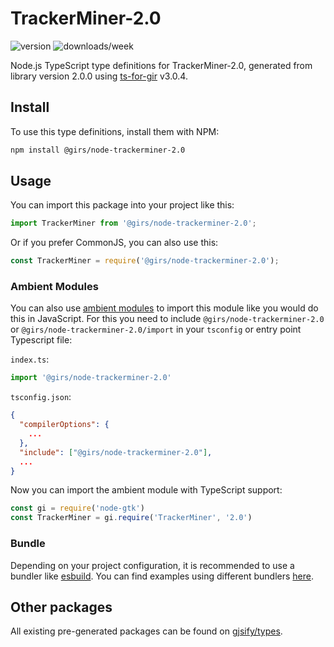 
# TrackerMiner-2.0

![version](https://img.shields.io/npm/v/@girs/node-trackerminer-2.0)
![downloads/week](https://img.shields.io/npm/dw/@girs/node-trackerminer-2.0)


Node.js TypeScript type definitions for TrackerMiner-2.0, generated from library version 2.0.0 using [ts-for-gir](https://github.com/gjsify/ts-for-gir) v3.0.4.


## Install

To use this type definitions, install them with NPM:
```bash
npm install @girs/node-trackerminer-2.0
```

## Usage

You can import this package into your project like this:
```ts
import TrackerMiner from '@girs/node-trackerminer-2.0';
```

Or if you prefer CommonJS, you can also use this:
```ts
const TrackerMiner = require('@girs/node-trackerminer-2.0');
```

### Ambient Modules

You can also use [ambient modules](https://github.com/gjsify/ts-for-gir/tree/main/packages/cli#ambient-modules) to import this module like you would do this in JavaScript.
For this you need to include `@girs/node-trackerminer-2.0` or `@girs/node-trackerminer-2.0/import` in your `tsconfig` or entry point Typescript file:

`index.ts`:
```ts
import '@girs/node-trackerminer-2.0'
```

`tsconfig.json`:
```json
{
  "compilerOptions": {
    ...
  },
  "include": ["@girs/node-trackerminer-2.0"],
  ...
}
```

Now you can import the ambient module with TypeScript support: 

```ts
const gi = require('node-gtk')
const TrackerMiner = gi.require('TrackerMiner', '2.0')
```


### Bundle

Depending on your project configuration, it is recommended to use a bundler like [esbuild](https://esbuild.github.io/). You can find examples using different bundlers [here](https://github.com/gjsify/ts-for-gir/tree/main/examples).

## Other packages

All existing pre-generated packages can be found on [gjsify/types](https://github.com/gjsify/types).

